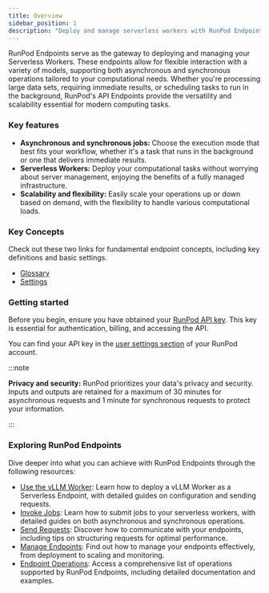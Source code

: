 ```yaml
---
title: Overview
sidebar_position: 1
description: "Deploy and manage serverless workers with RunPod Endpoints, featuring asynchronous and synchronous operations, scalability, and flexibility for modern computing tasks."
---
```


RunPod Endpoints serve as the gateway to deploying and managing your Serverless Workers.
These endpoints allow for flexible interaction with a variety of models, supporting both asynchronous and synchronous operations tailored to your computational needs.
Whether you're processing large data sets, requiring immediate results, or scheduling tasks to run in the background, RunPod's API Endpoints provide the versatility and scalability essential for modern computing tasks.

### Key features

- **Asynchronous and synchronous jobs:** Choose the execution mode that best fits your workflow, whether it's a task that runs in the background or one that delivers immediate results.
- **Serverless Workers:** Deploy your computational tasks without worrying about server management, enjoying the benefits of a fully managed infrastructure.
- **Scalability and flexibility:** Easily scale your operations up or down based on demand, with the flexibility to handle various computational loads.

### Key Concepts

Check out these two links for fundamental endpoint concepts, including key definitions and basic settings.

- [Glossary](../../glossary.md)
- [Settings](../references/endpoint-configurations.md)

### Getting started

Before you begin, ensure you have obtained your [RunPod API key](/get-started/api-keys).
This key is essential for authentication, billing, and accessing the API.

You can find your API key in the [user settings section](https://www.runpod.io/console/user/settings) of your RunPod account.

:::note

**Privacy and security:** RunPod prioritizes your data's privacy and security.
Inputs and outputs are retained for a maximum of 30 minutes for asynchronous requests and 1 minute for synchronous requests to protect your information.

:::

### Exploring RunPod Endpoints

Dive deeper into what you can achieve with RunPod Endpoints through the following resources:

- [Use the vLLM Worker](/serverless/vllm/overview): Learn how to deploy a vLLM Worker as a Serverless Endpoint, with detailed guides on configuration and sending requests.
- [Invoke Jobs](/serverless/endpoints/job-operations): Learn how to submit jobs to your serverless workers, with detailed guides on both asynchronous and synchronous operations.
- [Send Requests](/serverless/endpoints/send-requests): Discover how to communicate with your endpoints, including tips on structuring requests for optimal performance.
- [Manage Endpoints](/serverless/endpoints/manage-endpoints): Find out how to manage your endpoints effectively, from deployment to scaling and monitoring.
- [Endpoint Operations](/serverless/references/operations): Access a comprehensive list of operations supported by RunPod Endpoints, including detailed documentation and examples.
